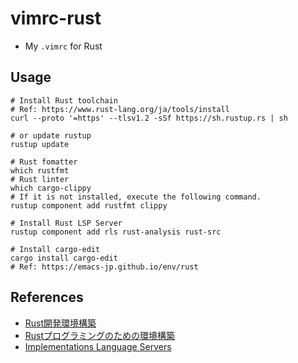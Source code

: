 # vimrc-rust
- My `.vimrc` for Rust

## Usage
```shell
# Install Rust toolchain
# Ref: https://www.rust-lang.org/ja/tools/install
curl --proto '=https' --tlsv1.2 -sSf https://sh.rustup.rs | sh

# or update rustup
rustup update

# Rust fomatter
which rustfmt
# Rust linter
which cargo-clippy
# If it is not installed, execute the following command.
rustup component add rustfmt clippy

# Install Rust LSP Server
rustup component add rls rust-analysis rust-src

# Install cargo-edit
cargo install cargo-edit
# Ref: https://emacs-jp.github.io/env/rust
```

## References
- [Rust開発環境構築](https://zenn.dev/m3y/articles/df5a52452cfdbe7cd5eb)
- [Rustプログラミングのための環境構築](https://emacs-jp.github.io/env/rust)
- [Implementations Language Servers](https://microsoft.github.io/language-server-protocol/implementors/servers/)
